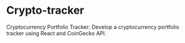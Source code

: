 # Crypto-tracker
Cryptocurrency Portfolio Tracker: Develop a cryptocurrency portfolio tracker using React
and CoinGecko API.
